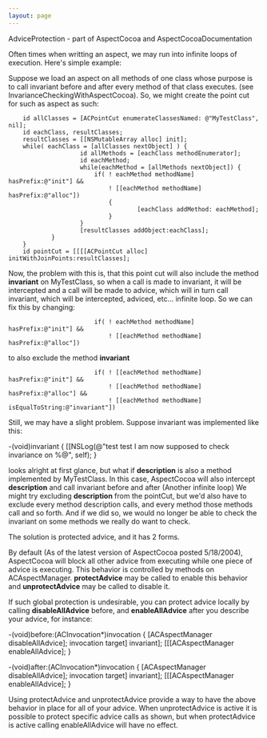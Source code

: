 ```yaml
---
layout: page
---
```


AdviceProtection - part of AspectCocoa and AspectCocoaDocumentation

Often times when writting an aspect, we may run into infinite loops of execution.  Here's simple example:

Suppose we load an aspect on all methods of one class whose purpose is to call invariant before and after every method of that class executes. (see InvarianceCheckingWithAspectCocoa).  So, we might create the point cut for such as aspect as such:

    
        id allClasses = [ACPointCut enumerateClassesNamed: @"MyTestClass", nil];
        id eachClass, resultClasses;
        resultClasses = [[NSMutableArray alloc] init];
        while( eachClass = [allClasses nextObject] ) {
                        id allMethods = [eachClass methodEnumerator];
                        id eachMethod;
                        while(eachMethod = [allMethods nextObject]) {
                            if( ! eachMethod methodName] hasPrefix:@"init"] && 
                                ! [[eachMethod methodName] hasPrefix:@"alloc"])
                                {
                                        [eachClass addMethod: eachMethod];
                                }
                        }
                        [resultClasses addObject:eachClass];
                }
        }
        id pointCut = [[[[ACPointCut alloc] initWithJoinPoints:resultClasses];


Now, the problem with this is, that this point cut will also include the method **invariant** on MyTestClass, so when a call is made to invariant, it will be intercepted and a call will be made to advice, which will in turn call invariant, which will be intercepted, adviced, etc... infinite loop.  So we can fix this by changing:
    
                            if( ! eachMethod methodName] hasPrefix:@"init"] && 
                                ! [[eachMethod methodName] hasPrefix:@"alloc"])

to also exclude the method **invariant**
    
                            if( ! [[eachMethod methodName] hasPrefix:@"init"] && 
                                ! [[eachMethod methodName] hasPrefix:@"alloc"] &&
                                ! [[eachMethod methodName] isEqualToString:@"invariant"])


Still, we may have a slight problem.
Suppose invariant was implemented like this:
    
-(void)invariant { 
    [[NSLog(@"test test I am now supposed to check invariance on %@", self);
}

looks alright at first glance, but what if **description** is also a method implemented by MyTestClass. In this case, AspectCocoa will also intercept **description** and call invariant before and after (Another infinite loop)  We might try excluding **description** from the pointCut, but we'd also have to exclude every method description calls, and every method those methods call and so forth.  And if we did so, we would no longer be able to check the invariant on some methods we really do want to check.

The solution is protected advice, and it has 2 forms.

By default (As of the latest version of AspectCocoa posted 5/18/2004), AspectCocoa will block all other advice from executing while one piece of advice is executing.
This behavior is controlled by methods on ACAspectManager.
**protectAdvice** may be called to enable this behavior and **unprotectAdvice** may be called to disable it.

If such global protection is undesirable, you can protect advice locally by calling **disableAllAdvice** before, and **enableAllAdvice** after you describe your advice, for instance:

    
-(void)before:(ACInvocation*)invocation {
    [ACAspectManager disableAllAdvice];
    invocation target] invariant];
    [[[ACAspectManager enableAllAdvice];
}

-(void)after:(ACInvocation*)invocation {
    [ACAspectManager disableAllAdvice];
    invocation target] invariant];
    [[[ACAspectManager enableAllAdvice];
}


Using protectAdvice and unprotectAdvice provide a way to have the above behavior in place for all of your advice. When unprotectAdvice is active it is possible to protect specific advice calls as shown, but when protectAdvice is active calling enableAllAdvice will have no effect.
